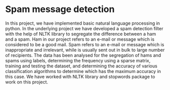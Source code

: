# Spam message detection
In this project, we have implemented basic natural language processing in python. In the underlying project we have developed a spam detection filter with the help of NLTK library to segregate the difference between a ham and a spam. Ham in our project refers to an e-mail or message which is considered to be a good mail. Spam refers to an e-mail or message which is inappropriate and irrelevant, while is usually sent out in bulk to large number of recipients. The data has been analysed for the segregation of hams and spams using labels, determining the frequency using a sparse matrix, training and testing the dataset, and determining the accuracy of various classification algorithms to determine which has the maximum accuracy in this case. We have worked with NLTK library and stopwords package to work on this project.
